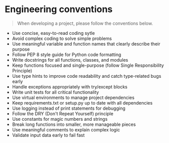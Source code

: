 # Engineering conventions 

> When developing a project, please follow the conventions below.

- Use concise, easy-to-read coding sytle
- Avoid complex coding to solve simple problems
- Use meaningful variable and function names that clearly describe their purpose
- Follow PEP 8 style guide for Python code formatting
- Write docstrings for all functions, classes, and modules
- Keep functions focused and single-purpose (follow Single Responsibility Principle)
- Use type hints to improve code readability and catch type-related bugs early
- Handle exceptions appropriately with try/except blocks
- Write unit tests for all critical functionality
- Use virtual environments to manage project dependencies
- Keep requirements.txt or setup.py up to date with all dependencies
- Use logging instead of print statements for debugging
- Follow the DRY (Don't Repeat Yourself) principle
- Use constants for magic numbers and strings
- Break long functions into smaller, more manageable pieces
- Use meaningful comments to explain complex logic
- Validate input data early to fail fast